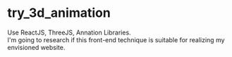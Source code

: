 # try_3d_animation

Use ReactJS, ThreeJS, Annation Libraries.<br>
I'm going to research if this front-end technique is suitable for realizing my envisioned website.